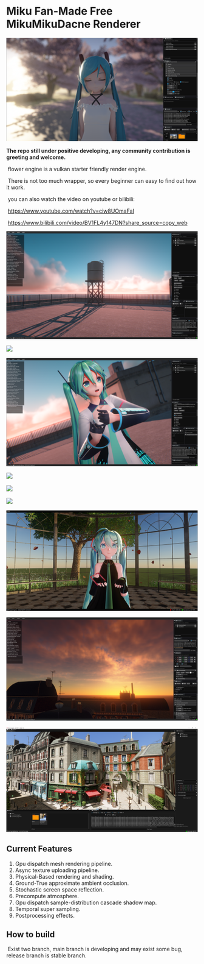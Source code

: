 # Miku Fan-Made Free MikuMikuDacne Renderer

![](gallery/Snipaste_2023-02-06_10-39-57.png)

**The repo still under positive developing, any community contribution is greeting and welcome.**

​	flower engine is a vulkan starter friendly render engine.

​	There is not too much wrapper, so every beginner can easy to find out how it work.

​	you can also watch the video on youtube or bilibili:

​	https://www.youtube.com/watch?v=ciw8UOmaFaI

​	https://www.bilibili.com/video/BV1FL4y147DN?share_source=copy_web

![](gallery/202301290.png)

![](gallery/202301292.png)

![](gallery/202301293.png)

![](gallery/20012310.png)

![](gallery/202212311.png)

![](gallery/20221231.png)

![](gallery/Snipaste_2022-02-07_21-56-08.png)

![](gallery/Snipaste_2022-12-20_00-58-17.png)

![](gallery/Snipaste_2022-05-18_23-56-08.png)

## Current Features

1. Gpu dispatch mesh rendering pipeline.
2. Async texture uploading pipeline.
3. Physical-Based rendering and shading.
4. Ground-True approximate ambient occlusion.
5. Stochastic screen space reflection.
6. Precompute atmosphere.
7. Gpu dispatch sample-distribution cascade shadow map.
8. Temporal super sampling.
9. Postprocessing effects.

## How to build

​	Exist two branch, main branch is developing and may exist some bug, release branch is stable branch.

